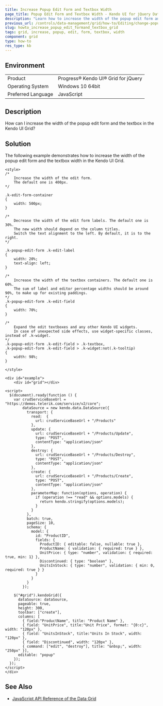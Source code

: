 ```yaml
---
title: Increase Popup Edit Form and Textbox Width
page_title: Popup Edit Form and Textbox Width - Kendo UI for jQuery Data Grid
description: "Learn how to increase the width of the popup edit form and the textbox in the Kendo UI Grid."
previous_url: /controls/data-management/grid/how-to/Editing/change-popup-edit-form-width-layout
slug: howto_increase_popup_edit_formand_textbox_grid
tags: grid, increase, popup, edit, form, textbox, width
component: grid
type: how-to
res_type: kb
---
```


## Environment

<table>
 <tr>
  <td>Product</td>
  <td>Progress® Kendo UI® Grid for jQuery</td>
 </tr>
 <tr>
  <td>Operating System</td>
  <td>Windows 10 64bit</td>
 </tr>
 <tr>
  <td>Preferred Language</td>
  <td>JavaScript</td>
 </tr>

</table>


## Description

How can I increase the width of the popup edit form and the textbox in the Kendo UI Grid?

## Solution

The following example demonstrates how to increase the width of the popup edit form and the textbox width in the Kendo UI Grid.

```dojo
<style>
/*
    Increase the width of the edit form.
    The default one is 400px.
*/

.k-edit-form-container
{
    width: 500px;
}

/*
    Decrease the width of the edit form labels. The default one is 30%.
    The new width should depend on the column titles.
    Switch the text alignment to the left. By default, it is to the right.
*/

.k-popup-edit-form .k-edit-label
{
    width: 20%;
    text-align: left;
}

/*
    Increase the width of the textbox containers. The default one is 60%.
    The sum of label and editor percentage widths should be around 90%, to make up for existing paddings.
*/
.k-popup-edit-form .k-edit-field
{
    width: 70%;
}

/*
    Expand the edit textboxes and any other Kendo UI widgets.
    In case of unexpected side effects, use widget-specific classes, instead of .k-widget.
*/
.k-popup-edit-form .k-edit-field > .k-textbox,
.k-popup-edit-form .k-edit-field > .k-widget:not(.k-tooltip)
{
    width: 98%;
}

</style>

<div id="example">
    <div id="grid"></div>

<script>
  $(document).ready(function () {
    var crudServiceBaseUrl = "https://demos.telerik.com/service/v2/core";
        dataSource = new kendo.data.DataSource({
          transport: {
            read:  {
              url: crudServiceBaseUrl + "/Products"
            },
            update: {
              url: crudServiceBaseUrl + "/Products/Update",
              type: "POST",
              contentType: "application/json"
            },
            destroy: {
              url: crudServiceBaseUrl + "/Products/Destroy",
              type: "POST",
              contentType: "application/json"
            },
            create: {
              url: crudServiceBaseUrl + "/Products/Create",
              type: "POST",
              contentType: "application/json"
            },
            parameterMap: function(options, operation) {
              if (operation !== "read" && options.models) {
                return kendo.stringify(options.models);
              }
            }
          },
          batch: true,
          pageSize: 10,
          schema: {
            model: {
              id: "ProductID",
              fields: {
                ProductID: { editable: false, nullable: true },
                ProductName: { validation: { required: true } },
                UnitPrice: { type: "number", validation: { required: true, min: 1} },
                Discontinued: { type: "boolean" },
                UnitsInStock: { type: "number", validation: { min: 0, required: true } }
              }
            }
          }
        });

    $("#grid").kendoGrid({
      dataSource: dataSource,
      pageable: true,
      height: 300,
      toolbar: ["create"],
      columns: [
        { field:"ProductName", title: "Product Name" },
        { field: "UnitPrice", title:"Unit Price", format: "{0:c}", width: "120px" },
        { field: "UnitsInStock", title:"Units In Stock", width: "120px" },
        { field: "Discontinued", width: "120px" },
        { command: ["edit", "destroy"], title: "&nbsp;", width: "250px" }],
      editable: "popup"
    });
  });
</script>
</div>
```

## See Also

* [JavaScript API Reference of the Data Grid](/api/javascript/ui/grid)
